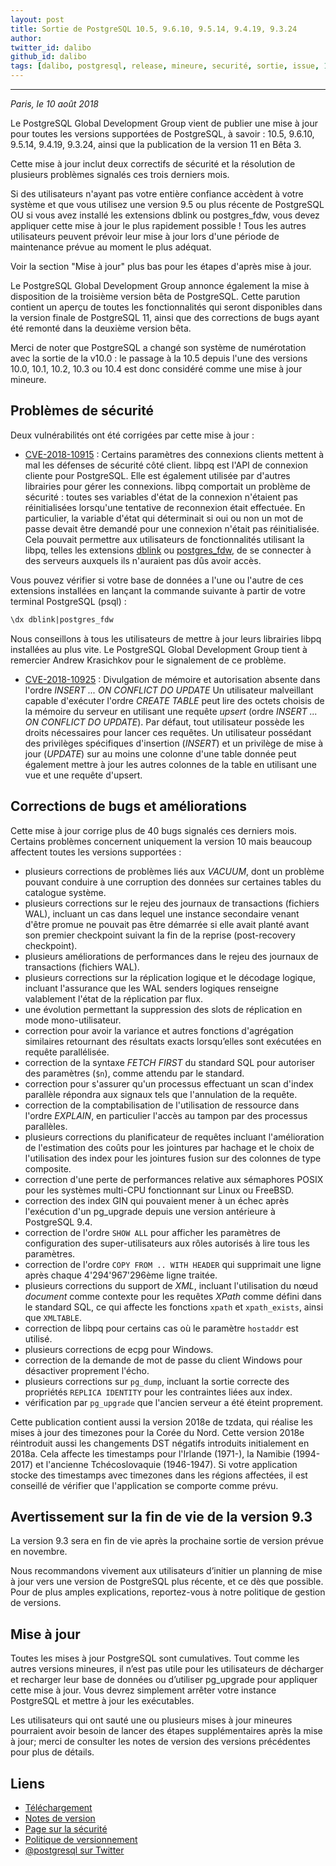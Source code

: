 ```yaml
---
layout: post
title: Sortie de PostgreSQL 10.5, 9.6.10, 9.5.14, 9.4.19, 9.3.24
author: 
twitter_id: dalibo
github_id: dalibo
tags: [dalibo, postgresql, release, mineure, securité, sortie, issue, 10]
---
```


---

*Paris, le 10 août 2018*

Le PostgreSQL Global Development Group vient de publier une mise à jour pour toutes les versions supportées de PostgreSQL, à savoir : 10.5, 9.6.10, 9.5.14, 9.4.19, 9.3.24, ainsi que la publication de la version 11 en Bêta 3.

<!--MORE-->

Cette mise à jour inclut deux correctifs de sécurité et la résolution de plusieurs problèmes signalés ces trois derniers mois.

Si des utilisateurs n'ayant pas votre entière confiance accèdent à votre système et que vous utilisez une version 9.5 ou plus récente de PostgreSQL OU si vous avez installé les extensions dblink ou postgres_fdw, vous devez appliquer cette mise à jour le plus rapidement possible !
Tous les autres utilisateurs peuvent prévoir leur mise à jour lors d'une période de maintenance prévue au moment le plus adéquat.

Voir la section "Mise à jour" plus bas pour les étapes d'après mise à jour.

Le PostgreSQL Global Development Group annonce également la mise à disposition de la troisième version bêta de PostgreSQL. Cette parution contient un aperçu de toutes les fonctionnalités qui seront disponibles dans la version finale de PostgreSQL 11, ainsi que des corrections de bugs ayant été remonté dans la deuxième version bêta.

Merci de noter que PostgreSQL a changé son système de numérotation avec la sortie de la v10.0 : le passage à la 10.5 depuis l'une des versions 10.0, 10.1, 10.2, 10.3 ou 10.4 est donc considéré comme une mise à jour mineure.

## Problèmes de sécurité

Deux vulnérabilités ont été corrigées par cette mise à jour :

  * [CVE-2018-10915](https://access.redhat.com/security/cve/CVE-2018-10915) : 
Certains paramètres des connexions clients mettent à mal les défenses de sécurité côté client.
libpq est l'API de connexion cliente pour PostgreSQL. Elle est également utilisée par d'autres librairies pour gérer les connexions. libpq comportait un problème de sécurité : toutes ses variables d'état de la connexion n'étaient pas réinitialisées lorsqu'une tentative de reconnexion était effectuée. En particulier, la variable d'état qui déterminait si oui ou non un mot de passe devait être demandé pour une connexion n'était pas réinitialisée. Cela pouvait permettre aux utilisateurs de fonctionnalités utilisant la libpq, telles les extensions [dblink](https://www.postgresql.org/docs/current/static/dblink.html) ou [postgres_fdw](https://www.postgresql.org/docs/current/static/postgres-fdw.html), de se connecter à des serveurs auxquels ils n'auraient pas dûs avoir accès.

Vous pouvez vérifier si votre base de données a l'une ou l'autre de ces extensions installées en lançant la commande suivante à partir de votre terminal PostgreSQL (psql) :

```sql
\dx dblink|postgres_fdw
```

Nous conseillons à tous les utilisateurs de mettre à jour leurs librairies libpq installées au plus vite.
Le PostgreSQL Global Development Group tient à remercier Andrew Krasichkov pour le signalement de ce problème.

  * [CVE-2018-10925](https://access.redhat.com/security/cve/CVE-2018-10925) : 
Divulgation de mémoire et autorisation absente dans l'ordre _INSERT ... ON CONFLICT DO UPDATE_
Un utilisateur malveillant capable d'exécuter l'ordre _CREATE TABLE_ peut lire des octets choisis de la mémoire du serveur en utilisant une requête _upsert_ (ordre _INSERT ... ON CONFLICT DO UPDATE_). Par défaut, tout utilisateur possède les droits nécessaires pour lancer ces requêtes. Un utilisateur possédant des privilèges spécifiques d'insertion (_INSERT_) et un privilège de mise à jour (_UPDATE_) sur au moins une colonne d'une table donnée peut également mettre à jour les autres colonnes de la table en utilisant une vue et une requête d'upsert.

## Corrections de bugs et améliorations

Cette mise à jour corrige plus de 40 bugs signalés ces derniers mois. Certains problèmes concernent uniquement la version 10 mais beaucoup affectent toutes les versions supportées :

* plusieurs corrections de problèmes liés aux _VACUUM_, dont un problème pouvant conduire à une corruption des données sur certaines tables du catalogue système.
* plusieurs corrections sur le rejeu des journaux de transactions (fichiers WAL), incluant un cas dans lequel une instance secondaire venant d'être promue ne pouvait pas être démarrée si elle avait planté avant son premier checkpoint suivant la fin de la reprise (post-recovery checkpoint).
* plusieurs améliorations de performances dans le rejeu des journaux de transactions (fichiers WAL).
* plusieurs corrections sur la réplication logique et le décodage logique, incluant l'assurance que les WAL senders logiques renseigne valablement l'état de la réplication par flux.
* une évolution permettant la suppression des slots de réplication en mode mono-utilisateur.
* correction pour avoir la variance et autres fonctions d'agrégation similaires retournant des résultats exacts lorsqu’elles sont exécutées en requête parallélisée.
* correction de la syntaxe _FETCH FIRST_ du standard SQL pour autoriser des paramètres (`$n`), comme attendu par le standard.
* correction pour s'assurer qu'un processus effectuant un scan d'index parallèle répondra aux signaux tels que l'annulation de la requête.
* correction de la comptabilisation de l'utilisation de ressource dans l'ordre _EXPLAIN_, en particulier l'accès au tampon par des processus parallèles.
* plusieurs corrections du planificateur de requêtes incluant l'amélioration de l'estimation des coûts pour les jointures par hachage et le choix de l'utilisation des index pour les jointures fusion sur des colonnes de type composite.
* correction d'une perte de performances relative aux sémaphores POSIX pour les systèmes multi-CPU fonctionnant sur Linux ou FreeBSD.
* correction des index GIN qui pouvaient mener à un échec après l'exécution d'un pg_upgrade depuis une version antérieure à PostgreSQL 9.4.
* correction de l'ordre `SHOW ALL` pour afficher les paramètres de configuration des super-utilisateurs aux rôles autorisés à lire tous les paramètres.
* correction de l'ordre `COPY FROM .. WITH HEADER` qui supprimait une ligne après chaque 4'294'967'296ème ligne traitée.
* plusieurs corrections du support de _XML_, incluant l'utilisation du nœud _document_ comme contexte pour les requêtes _XPath_ comme défini dans le standard SQL, ce qui affecte les fonctions `xpath` et `xpath_exists`, ainsi que `XMLTABLE`.
* correction de libpq pour certains cas où le paramètre `hostaddr` est utilisé.
* plusieurs corrections de ecpg pour Windows.
* correction de la demande de mot de passe du client Windows pour désactiver proprement l'écho.
* plusieurs corrections sur `pg_dump`, incluant la sortie correcte des propriétés `REPLICA IDENTITY` pour les contraintes liées aux index.
* vérification par `pg_upgrade` que l'ancien serveur a été éteint proprement.

Cette publication contient aussi la version 2018e de tzdata, qui réalise les mises à jour des timezones pour la Corée du Nord. 
Cette version 2018e réintroduit aussi les changements DST négatifs introduits initialement en 2018a. Cela affecte les timestamps pour l'Irlande (1971-), la Namibie (1994-2017) et l'ancienne Tchécoslovaquie (1946-1947).
Si votre application stocke des timestamps avec timezones dans les régions affectées, il est conseillé de vérifier que l'application se comporte comme prévu.

## Avertissement sur la fin de vie de la version 9.3

La version 9.3 sera en fin de vie après la prochaine sortie de version prévue en novembre. 

Nous recommandons vivement aux utilisateurs d’initier un planning de mise à jour vers une version de PostgreSQL plus récente, et ce dès que possible. Pour de plus amples explications, reportez-vous à notre politique de gestion de versions.

## Mise à jour

Toutes les mises à jour PostgreSQL sont cumulatives. Tout comme les autres
versions mineures, il n’est pas utile pour les utilisateurs de décharger et
recharger leur base de données ou d’utiliser pg_upgrade pour appliquer cette
mise à jour. Vous devrez simplement arrêter votre instance PostgreSQL et
mettre à jour les exécutables.

Les utilisateurs qui ont sauté une ou plusieurs mises à jour mineures
pourraient avoir besoin de lancer des étapes supplémentaires après la mise à
jour; merci de consulter les notes de version des versions précédentes pour
plus de détails.

## Liens

* [Téléchargement](https://www.postgresql.org/download)
* [Notes de version](https://www.postgresql.org/docs/current/static/release.html)
* [Page sur la sécurité](https://www.postgresql.org/support/security/)
* [Politique de versionnement](https://www.postgresql.org/support/versioning/)
* [@postgresql sur Twitter](https://twitter.com/postgresql)
